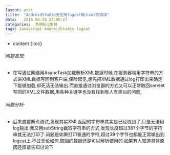 ```yaml
---
layout: post
title:  "AndroidStudio无法用logcat输入xml的错误"
date:   2016-04-29 23:00:27
categories:  奇葩Bug集锦
tags: JavaScript AndroidStudio logcat
---
```


* content
{:toc}


###### 问题表现:
- 在写通过网络用AsyncTask加载解析XML数据时候,在服务器端用字符串的方式讲XML数据写回到客户端,保险起见,想先把XML数据通过log打印出来确定下能够加载,却死活无法输出.而直接通过浏览器的方式又可以正常取回servlet写回的XML文件数据,用各种关键字也没有找到有人有类似的问题,




###### 问题分析:
- 后来直接断点调试,发现其实XML返回的字符串其实是已经取到了,只是无法用log输出.我又用subString截取字符串的方式,发现长度超过38?个字节的字符串就无法打印了.问题是如果打印普通的字符,超过38个字节也都能正常输出到logcat上.不过无论如何,取回的数据还是可以解析使用的.如果有人知道具体原因还烦请告知讨论下
